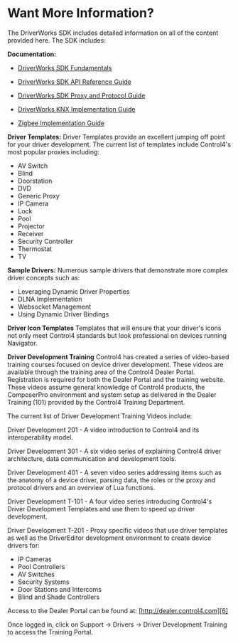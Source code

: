 # Want More Information?

The DriverWorks SDK includes detailed information on all of the content provided here. The SDK includes:

**Documentation:**

- [DriverWorks SDK Fundamentals][1]

- [DriverWorks SDK API Reference Guide][2]

- [DriverWorks SDK Proxy and Protocol Guide][3]

- [DriverWorks KNX Implementation Guide][4]

- [Zigbee Implementation Guide][5]


**Driver Templates:**
Driver Templates provide an excellent jumping off point for your driver development. The current list of templates include Control4's most popular proxies including:

- AV Switch
- Blind
- Doorstation
- DVD
- Generic Proxy
- IP Camera
- Lock
- Pool
- Projector
- Receiver
- Security Controller
- Thermostat
- TV

**Sample Drivers:**
Numerous sample drivers that demonstrate more complex driver concepts such as:

- Leveraging Dynamic Driver Properties
- DLNA Implementation
- Websocket Management
- Using Dynamic Driver Bindings

**Driver Icon Templates**
Templates that will ensure that your driver's icons not only meet Control4 standards but look professional on devices running Navigator.

**Driver Development Training**
Control4 has created a series of video-based training courses focused on device driver development.  These videos are available through the training area of the Control4 Dealer Portal. Registration is required for both the Dealer Portal and the training website. These videos assume general knowledge of Control4 products, the ComposerPro environment and system setup as delivered in the Dealer Training (101) provided by the Control4 Training Department.

The current list of Driver Development Training Videos include:

Driver Development 201 - A video introduction to Control4 and its interoperability model.

Driver Development 301 - A six video series of explaining Control4 driver architecture, data communication and development tools.

Driver Development 401 - A seven video series addressing items such as the anatomy of a device driver, parsing data, the roles or the proxy and protocol drivers and an overview of Lua functions.

Driver Development T-101 - A four video series introducing Control4's Driver Development Templates and use them to speed up driver development.

Driver Development T-201 - Proxy specific videos that use driver templates as well as  the DriverEditor development environment to create device drivers for:

- IP Cameras
- Pool Controllers
- AV Switches
- Security Systems
- Door Stations and Intercoms
- Blind and Shade Controllers

Access to the Dealer Portal can be found at: [http://dealer.control4.com][6]

Once logged in, click on Support -\> Drivers -\> Driver Development Training to access the Training Portal.




[1]:	https://snap-one.github.io/docs-driverworks-fundamentals/#introduction
[2]:	https://snap-one.github.io/docs-driverworks-api/#introduction
[3]:	https://snap-one.github.io/docs-driverworks-proxyprotocol/#introduction
[4]:	https://snap-one.github.io/docs-driverworks-knx/#knx-and-control4
[5]:	https://snap-one.github.io/docs-zigbee/#overview
[6]:	http://dealer.control4.com